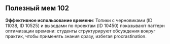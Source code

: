 ## Полезный мем 102

**Эффективное использование времени**: Топики с черновиками (ID 11038, ID 10525) и выводами по проектам (ID 10450) показывают паттерн оптимизации времени: студенты структурируют обсуждения вокруг практик, чтобы применять знания сразу, избегая procrastination.